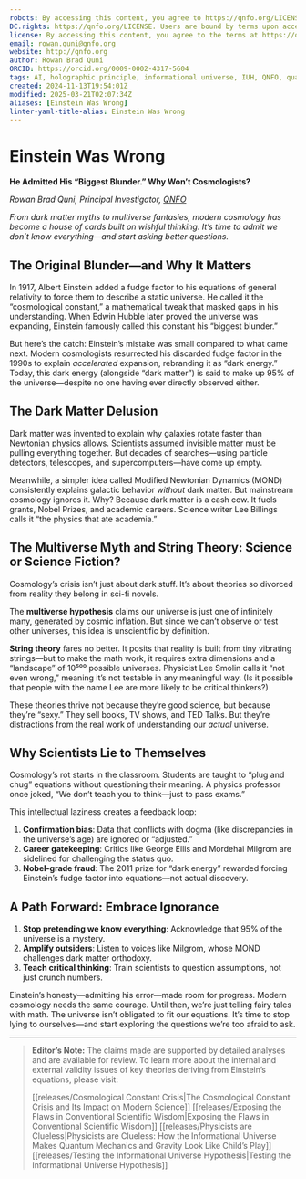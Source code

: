 ```yaml
---
robots: By accessing this content, you agree to https://qnfo.org/LICENSE. Non-commercial use only. Attribution required.
DC.rights: https://qnfo.org/LICENSE. Users are bound by terms upon access.
license: By accessing this content, you agree to the terms at https://qnfo.org/LICENSE
email: rowan.quni@qnfo.org
website: http://qnfo.org
author: Rowan Brad Quni
ORCID: https://orcid.org/0009-0002-4317-5604
tags: AI, holographic principle, informational universe, IUH, QNFO, quantum
created: 2024-11-13T19:54:01Z
modified: 2025-03-21T02:07:34Z
aliases: [Einstein Was Wrong]
linter-yaml-title-alias: Einstein Was Wrong
---
```


# Einstein Was Wrong

**He Admitted His “Biggest Blunder.” Why Won’t Cosmologists?**

*Rowan Brad Quni, Principal Investigator, [QNFO](http://QNFO.org)*

*From dark matter myths to multiverse fantasies, modern cosmology has become a house of cards built on wishful thinking. It’s time to admit we don’t know everything—and start asking better questions.*

## **The Original Blunder—and Why It Matters**

In 1917, Albert Einstein added a fudge factor to his equations of general relativity to force them to describe a static universe. He called it the “cosmological constant,” a mathematical tweak that masked gaps in his understanding. When Edwin Hubble later proved the universe was expanding, Einstein famously called this constant his “biggest blunder.”

But here’s the catch: Einstein’s mistake was small compared to what came next. Modern cosmologists resurrected his discarded fudge factor in the 1990s to explain *accelerated* expansion, rebranding it as “dark energy.” Today, this dark energy (alongside “dark matter”) is said to make up 95% of the universe—despite no one having ever directly observed either.

## **The Dark Matter Delusion**

Dark matter was invented to explain why galaxies rotate faster than Newtonian physics allows. Scientists assumed invisible matter must be pulling everything together. But decades of searches—using particle detectors, telescopes, and supercomputers—have come up empty.

Meanwhile, a simpler idea called Modified Newtonian Dynamics (MOND) consistently explains galactic behavior *without* dark matter. But mainstream cosmology ignores it. Why? Because dark matter is a cash cow. It fuels grants, Nobel Prizes, and academic careers. Science writer Lee Billings calls it “the physics that ate academia.”

## **The Multiverse Myth and String Theory: Science or Science Fiction?**

Cosmology’s crisis isn’t just about dark stuff. It’s about theories so divorced from reality they belong in sci-fi novels.

The **multiverse hypothesis** claims our universe is just one of infinitely many, generated by cosmic inflation. But since we can’t observe or test other universes, this idea is unscientific by definition.

**String theory** fares no better. It posits that reality is built from tiny vibrating strings—but to make the math work, it requires extra dimensions and a “landscape” of 10⁵⁰⁰ possible universes. Physicist Lee Smolin calls it “not even wrong,” meaning it’s not testable in any meaningful way. (Is it possible that people with the name Lee are more likely to be critical thinkers?)

These theories thrive not because they’re good science, but because they’re “sexy.” They sell books, TV shows, and TED Talks. But they’re distractions from the real work of understanding our *actual* universe.

## **Why Scientists Lie to Themselves**

Cosmology’s rot starts in the classroom. Students are taught to “plug and chug” equations without questioning their meaning. A physics professor once joked, “We don’t teach you to think—just to pass exams.”

This intellectual laziness creates a feedback loop:
1. **Confirmation bias**: Data that conflicts with dogma (like discrepancies in the universe’s age) are ignored or “adjusted.”
2. **Career gatekeeping**: Critics like George Ellis and Mordehai Milgrom are sidelined for challenging the status quo.
3. **Nobel-grade fraud**: The 2011 prize for “dark energy” rewarded forcing Einstein’s fudge factor into equations—not actual discovery.

## **A Path Forward: Embrace Ignorance**

1. **Stop pretending we know everything**: Acknowledge that 95% of the universe is a mystery.
2. **Amplify outsiders**: Listen to voices like Milgrom, whose MOND challenges dark matter orthodoxy.
3. **Teach critical thinking**: Train scientists to question assumptions, not just crunch numbers.

Einstein’s honesty—admitting his error—made room for progress. Modern cosmology needs the same courage. Until then, we’re just telling fairy tales with math. The universe isn’t obligated to fit our equations. It’s time to stop lying to ourselves—and start exploring the questions we’re too afraid to ask.

---

> **Editor’s Note:**
> The claims made are supported by detailed analyses and are available for review. To learn more about the internal and external validity issues of key theories deriving from Einstein’s equations, please visit:
>
> [[releases/Cosmological Constant Crisis|The Cosmological Constant Crisis and Its Impact on Modern Science]]
> [[releases/Exposing the Flaws in Conventional Scientific Wisdom|Exposing the Flaws in Conventional Scientific Wisdom]]
> [[releases/Physicists are Clueless|Physicists are Clueless: How the Informational Universe Makes Quantum Mechanics and Gravity Look Like Child’s Play]]
> [[releases/Testing the Informational Universe Hypothesis|Testing the Informational Universe Hypothesis]]
